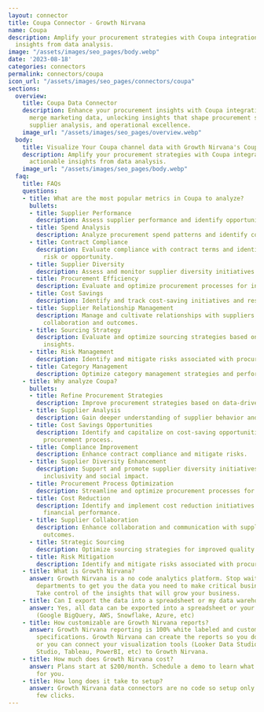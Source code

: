 ```yaml
---
layout: connector
title: Coupa Connector - Growth Nirvana
name: Coupa
description: Amplify your procurement strategies with Coupa integration, gaining actionable
  insights from data analysis.
image: "/assets/images/seo_pages/body.webp"
date: '2023-08-18'
categories: connectors
permalink: connectors/coupa
icon_url: "/assets/images/seo_pages/connectors/coupa"
sections:
  overview:
    title: Coupa Data Connector
    description: Enhance your procurement insights with Coupa integration. Seamlessly
      merge marketing data, unlocking insights that shape procurement strategies,
      supplier analysis, and operational excellence.
    image_url: "/assets/images/seo_pages/overview.webp"
  body:
    title: Visualize Your Coupa channel data with Growth Nirvana's Coupa Connector
    description: Amplify your procurement strategies with Coupa integration, gaining
      actionable insights from data analysis.
    image_url: "/assets/images/seo_pages/body.webp"
  faq:
    title: FAQs
    questions:
    - title: What are the most popular metrics in Coupa to analyze?
      bullets:
      - title: Supplier Performance
        description: Assess supplier performance and identify opportunities for improvement.
      - title: Spend Analysis
        description: Analyze procurement spend patterns and identify cost-saving opportunities.
      - title: Contract Compliance
        description: Evaluate compliance with contract terms and identify areas of
          risk or opportunity.
      - title: Supplier Diversity
        description: Assess and monitor supplier diversity initiatives and performance.
      - title: Procurement Efficiency
        description: Evaluate and optimize procurement processes for increased efficiency.
      - title: Cost Savings
        description: Identify and track cost-saving initiatives and results.
      - title: Supplier Relationship Management
        description: Manage and cultivate relationships with suppliers for improved
          collaboration and outcomes.
      - title: Sourcing Strategy
        description: Evaluate and optimize sourcing strategies based on data-driven
          insights.
      - title: Risk Management
        description: Identify and mitigate risks associated with procurement activities.
      - title: Category Management
        description: Optimize category management strategies and performance.
    - title: Why analyze Coupa?
      bullets:
      - title: Refine Procurement Strategies
        description: Improve procurement strategies based on data-driven insights.
      - title: Supplier Analysis
        description: Gain deeper understanding of supplier behavior and performance.
      - title: Cost Savings Opportunities
        description: Identify and capitalize on cost-saving opportunities within the
          procurement process.
      - title: Compliance Improvement
        description: Enhance contract compliance and mitigate risks.
      - title: Supplier Diversity Enhancement
        description: Support and promote supplier diversity initiatives for increased
          inclusivity and social impact.
      - title: Procurement Process Optimization
        description: Streamline and optimize procurement processes for improved efficiency.
      - title: Cost Reduction
        description: Identify and implement cost reduction initiatives for better
          financial performance.
      - title: Supplier Collaboration
        description: Enhance collaboration and communication with suppliers for better
          outcomes.
      - title: Strategic Sourcing
        description: Optimize sourcing strategies for improved quality and cost-effectiveness.
      - title: Risk Mitigation
        description: Identify and mitigate risks associated with procurement activities.
    - title: What is Growth Nirvana?
      answer: Growth Nirvana is a no code analytics platform. Stop waiting for other
        departments to get you the data you need to make critical business decisions.
        Take control of the insights that will grow your business.
    - title: Can I export the data into a spreadsheet or my data warehouse?
      answer: Yes, all data can be exported into a spreadsheet or your data warehouse
        (Google BigQuery, AWS, Snowflake, Azure, etc)
    - title: How customizable are Growth Nirvana reports?
      answer: Growth Nirvana reporting is 100% white labeled and customized to your
        specifications. Growth Nirvana can create the reports so you don’t have to
        or you can connect your visualization tools (Looker Data Studio/Google Data
        Studio, Tableau, PowerBI, etc) to Growth Nirvana.
    - title: How much does Growth Nirvana cost?
      answer: Plans start at $200/month. Schedule a demo to learn what plan is best
        for you.
    - title: How long does it take to setup?
      answer: Growth Nirvana data connectors are no code so setup only requires a
        few clicks.
---
```

